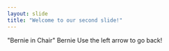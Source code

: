 ```yaml
---
layout: slide
title: "Welcome to our second slide!"
---
```

"Bernie in Chair" Bernie
Use the left arrow to go back!

